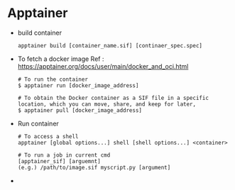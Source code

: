 # Apptainer
- build container
  ```
  apptainer build [container_name.sif] [continaer_spec.spec]
  ```
- To fetch a docker image
  Ref : https://apptainer.org/docs/user/main/docker_and_oci.html
  ```
  # To run the container 
  $ apptainer run [docker_image_address]

  # To obtain the Docker container as a SIF file in a specific location, which you can move, share, and keep for later,
  $ apptainer pull [docker_image_address]
  
  ```
- Run container
  ```
  # To access a shell
  apptainer [global options...] shell [shell options...] <container>

  # To run a job in current cmd
  [apptainer_sif] [arguemnt]
  (e.g.) /path/to/image.sif myscript.py [argument]
  ```
- 
